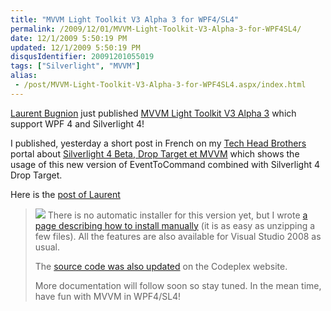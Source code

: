 ```yaml
---
title: "MVVM Light Toolkit V3 Alpha 3 for WPF4/SL4"
permalink: /2009/12/01/MVVM-Light-Toolkit-V3-Alpha-3-for-WPF4SL4/
date: 12/1/2009 5:50:19 PM
updated: 12/1/2009 5:50:19 PM
disqusIdentifier: 20091201055019
tags: ["Silverlight", "MVVM"]
alias:
 - /post/MVVM-Light-Toolkit-V3-Alpha-3-for-WPF4SL4.aspx/index.html
---
```

[Laurent Bugnion](http://blog.galasoft.ch/Default.aspx) just published [MVVM Light Toolkit V3 Alpha 3](http://mvvmlight.codeplex.com) which support WPF 4 and Silverlight 4!

I published, yesterday a short post in French on my [Tech Head Brothers](http://www.techheadbrothers.com/) portal about [Silverlight 4 Beta, Drop Target et MVVM](http://www.techheadbrothers.com/Astuces.aspx/silverlight-4-beta-drop-target-mvvm) which shows the usage of this new version of EventToCommand combined with Silverlight 4 Drop Target.
<!-- more -->

Here is the [post of Laurent](http://blog.galasoft.ch/archive/2009/11/30/mvvm-light-toolkit-v3-alpha-3-for-wpf4sl4.aspx)

> ![](/images/2009/MVVM-Light-Toolkit-V3-Alpha-3-for-WPF4SL4-1.png)
> There is no automatic installer for this version yet, but I wrote [a page describing how to install manually](http://galasoft.ch/mvvm/installing/manually/) (it is as easy as unzipping a few files). All the features are also available for Visual Studio 2008 as usual.
> 
> The [source code was also updated](http://mvvmlight.codeplex.com/SourceControl/ListDownloadableCommits.aspx) on the Codeplex website.
> 
> More documentation will follow soon so stay tuned. In the mean time, have fun with MVVM in WPF4/SL4!
